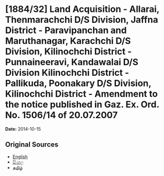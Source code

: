 # [1884/32] Land Acquisition - Allarai, Thenmarachchi D/S Division, Jaffna District - Paravipanchan and Maruthanagar, Karachchi D/S Division, Kilinochchi District - Punnaineeravi, Kandawalai D/S Division Kilinochchi District - Pallikuda, Poonakary D/S Division, Kilinochchi District - Amendment to the notice published in Gaz. Ex. Ord. No. 1506/14 of 20.07.2007

**Date:** 2014-10-15

## Original Sources

- [English](https://documents.gov.lk/view/extra-gazettes/2014/10/1884-32_E.pdf)
- [සිංහල](https://documents.gov.lk/view/extra-gazettes/2014/10/1884-32_S.pdf)
- [தமிழ்](https://documents.gov.lk/view/extra-gazettes/2014/10/1884-32_T.pdf)
